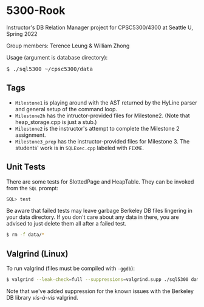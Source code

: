# 5300-Rook
Instructor's DB Relation Manager project for CPSC5300/4300 at Seattle U, Spring 2022

Group members: Terence Leung & William Zhong

Usage (argument is database directory):
<pre>
$ ./sql5300 ~/cpsc5300/data
</pre>

## Tags
- <code>Milestone1</code> is playing around with the AST returned by the HyLine parser and general setup of the command loop.
- <code>Milestone2h</code> has the intructor-provided files for Milestone2. (Note that heap_storage.cpp is just a stub.)
- <code>Milestone2</code> is the instructor's attempt to complete the Milestone 2 assignment.
- <code>Milestone3_prep</code> has the instructor-provided files for Milestone 3. The students' work is in <code>SQLExec.cpp</code> labeled with <code>FIXME</code>.
## Unit Tests
There are some tests for SlottedPage and HeapTable. They can be invoked from the <code>SQL</code> prompt:
```sql
SQL> test
```
Be aware that failed tests may leave garbage Berkeley DB files lingering in your data directory. If you don't care about any data in there, you are advised to just delete them all after a failed test.
```sh
$ rm -f data/*
```

## Valgrind (Linux)
To run valgrind (files must be compiled with <code>-ggdb</code>):
```sh
$ valgrind --leak-check=full --suppressions=valgrind.supp ./sql5300 data
```
Note that we've added suppression for the known issues with the Berkeley DB library <em>vis-à-vis</em> valgrind.
